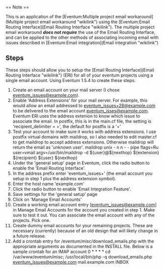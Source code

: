 == Note ==

This is an application of the [Eventum:Multiple project email workaround](Multiple project email workaround "wikilink") using the [Eventum:Email Routing Interface](Email Routing Interface "wikilink"). The multiple project email workaround ***does not require*** the use of the Email Routing Interface, and can be applied to the other methods of associating incoming email with issues described in [Eventum:Email integration](Email integration "wikilink")

Steps
-----

These steps should allow you to setup the [Email Routing Interface](Email Routing Interface "wikilink") (ERI) for all of your eventum projects using a single email account.
Using Eventum 1.5.4 to create these steps.
1) Create an email account on your mail server (I chose eventum_issues@example.com).
2) Enable 'Address Extensions' for your mail server. For example, this would allow an email addressed to eventum_issues+28@example.com to be delivered to the email account eventum_isses@example.com. Eventum ERI uses the address extenion to know which issue to associate the email.
 In postfix, this is in the main.cf file, the setting is 'recipient_delimiter = +', the default for postfix is a '+'
3) Test your account to make sure it works with address extensions. I use postfix virtual domains with maildrop, so I also needed to edit master.cf to get maildrop to accept address extensions. Otherwise maildrop will return the email as 'unknown user'.
 maildrop unix - n n - - pipe
 flags=Ru user=vmail argv=/usr/bin/maildrop -d \${user}@\${nexthop} \${extension} \${recipient} \${user} \${nexthop}
4) Under the 'general setup' page in Eventum, click the radio button to enable the 'Email Routing Interface'.
5) In the address prefix enter 'eventum_issues+' (the email account you setup in step 1 plus the address extension symbol).
6) Enter the host name 'example.com'
7) Click the radio button to enable 'Email Integration Feature'.
8) Save settings for the 'general setup' page
9) Click on 'Manage Email Accounts'
10) Create a working email account entry [eventum_issues@example.com] in Manage Email Accounts for the account you created in step 1. Make sure to test it out. You can associate the email account with any of the projects. Pick one.
11) Create dummy email accounts for your remaining projects. These are necessary (currently) because of an old design that will likely change in a future release.
12) Add a crontab entry for /eventum/misc/download_emails.php with the appropriate arguments as documented in the INSTALL file. Below is a sample crontab for an IMAP account
 0 \* \* \* \* cd /var/www/eventum/misc; /usr/local/bin/php -q download_emails.php eventum_issues@example.com mail.example.com INBOX
